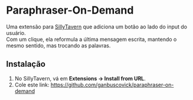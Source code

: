# Paraphraser-On-Demand

Uma extensão para [SillyTavern](https://github.com/SillyTavern/SillyTavern) que adiciona um botão ao lado do input do usuário.  
Com um clique, ela reformula a última mensagem escrita, mantendo o mesmo sentido, mas trocando as palavras.

## Instalação
1. No SillyTavern, vá em **Extensions → Install from URL**.
2. Cole este link: https://github.com/ganbuscovick/paraphraser-on-demand
